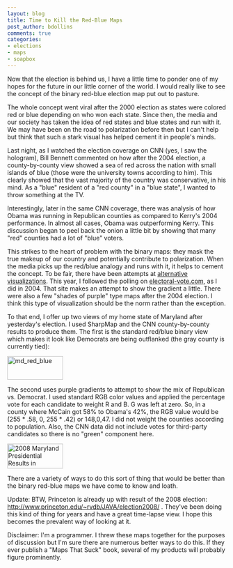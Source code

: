 ```yaml
---
layout: blog
title: Time to Kill the Red-Blue Maps
post_author: bdollins
comments: true
categories:
- elections
- maps
- soapbox
---
```


Now that the election is behind us, I have a little time to ponder one of my hopes for the future in our little corner of the world. I would really like to see the concept of the binary red-blue election map put out to pasture.<!--more-->

The whole concept went viral after the 2000 election as states were colored red or blue depending on who won each state. Since then, the media and our society has taken the idea of red states and blue states and run with it. We may have been on the road to polarization before then but I can't help but think that such a stark visual has helped cement it in people's minds.

Last night, as I watched the election coverage on CNN (yes, I saw the hologram), Bill Bennett commented on how after the 2004 election, a county-by-county view showed a sea of red across the nation with small islands of blue (those were the university towns according to him). This clearly showed that the vast majority of the country was conservative, in his mind. As a "blue" resident of a "red county" in a "blue state", I wanted to throw something at the TV.

Interestingly, later in the same CNN coverage, there was analysis of how Obama was running in Republican counties as compared to Kerry's 2004 performance. In almost all cases, Obama was outperforming Kerry. This discussion began to peel back the onion a little bit by showing that many "red" counties had a lot of "blue" voters.

This strikes to the heart of problem with the binary maps: they mask the true makeup of our country and potentially contribute to polarization. When the media picks up the red/blue analogy and runs with it, it helps to cement the concept. To be fair, there have been attempts at <a href="http://www.princeton.edu/~rvdb/JAVA/election2004/">alternative visualizations</a>. This year, I followed the polling on <a href="http://www.electoral-vote.com">electoral-vote.com</a>, as I did in 2004. That site makes an attempt to show the gradient a little. There were also a few "shades of purple" type maps after the 2004 election. I think this type of visualization should be the norm rather than the exception.

To that end, I offer up two views of my home state of Maryland after yesterday's election. I used SharpMap and the CNN county-by-county results to produce them. The first is the standard red/blue binary view which makes it look like Democrats are being outflanked (the gray county is currently tied):

<a href="http://geobabble.files.wordpress.com/2008/11/md_red_blue.gif"><img alt="md_red_blue" class="alignnone size-thumbnail wp-image-355" height="54" src="http://geobabble.files.wordpress.com/2008/11/md_red_blue.gif?w=128" title="md_red_blue" width="128" /></a>

The second uses purple gradients to attempt to show the mix of Republican vs. Democrat. I used standard RGB color values and applied the percentage vote for each candidate to weight R and B. G was left at zero. So, in a county where McCain got 58% to Obama's 42%, the RGB value would be (255 * .58, 0, 255 * .42) or 148,0,47. I did not weight the counties according to population. Also, the CNN data did not include votes for third-party candidates so there is no "green" component here.

<a href="http://geobabble.files.wordpress.com/2008/11/md_vote_2008_gradient.png"><img alt="2008 Maryland Presidential Results in Gradient" class="alignnone size-thumbnail wp-image-350" height="57" src="http://geobabble.files.wordpress.com/2008/11/md_vote_2008_gradient.png?w=128" title="2008 Maryland Presidential Results in Gradient" width="128" /></a>

There are a variety of ways to do this sort of thing that would be better than the binary red-blue maps we have come to know and loath.

Update: BTW, Princeton is already up with result of the 2008 election: <a href="http://www.princeton.edu/~rvdb/JAVA/election2008/">http://www.princeton.edu/~rvdb/JAVA/election2008/</a> . They've been doing this kind of thing for years and have a great time-lapse view. I hope this becomes the prevalent way of looking at it.

Disclaimer: I'm a programmer. I threw these maps together for the purposes of discussion but I'm sure there are numerous better ways to do this. If they ever publish a "Maps That Suck" book, several of my products will probably figure prominently.